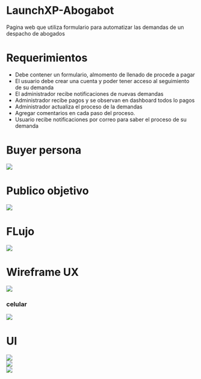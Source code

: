 # LaunchXP-Abogabot
Pagina web que utiliza formulario para automatizar las demandas de un despacho de abogados 
# Requerimientos
-  Debe contener un formulario, almomento de llenado de procede a pagar 
-  El usuario debe crear una cuenta y poder tener acceso al seguimiento de su demanda
- El administrador recibe notificaciones de nuevas demandas
- Administrador recibe pagos y se observan en dashboard todos lo pagos
- Administrador actualiza el proceso de la demandas
- Agregar comentarios en cada paso del proceso.
- Usuario recibe notificaciones por correo para saber el proceso de su demanda

# Buyer persona
<img src="https://user-images.githubusercontent.com/93270513/195920214-b633de5e-89be-40e0-a3a9-b27e06ec0d55.png"> <br>
# Publico objetivo
<img src="https://user-images.githubusercontent.com/93270513/195926275-97ef2cf3-e03f-4227-9aa4-9fe27fb3c9b2.png"> <br>
# FLujo
<img src="https://user-images.githubusercontent.com/93270513/195926973-84eb2fe4-6ca1-4984-bccd-9d2900ad7f30.png"> <br>
# Wireframe UX
<img src="https://user-images.githubusercontent.com/93270513/195928036-8128c846-ab8c-4f4d-b471-56e107ac7746.svg"> <br>
### celular
 <img src="https://user-images.githubusercontent.com/93270513/195928812-798e6675-cf2f-4640-99d0-643f9dde0243.svg"> <br>
# UI
<img src="https://user-images.githubusercontent.com/93270513/195927755-15d4cf17-82cb-4dc1-9448-dfbc14179769.svg"> <br>
<img src="https://user-images.githubusercontent.com/93270513/195929204-169c6d27-a8d4-4f27-a4bc-d8e806bef610.svg"> <br>
<img src="https://user-images.githubusercontent.com/93270513/195929586-f82775b2-ab32-4e61-a1bb-3ef9421f4398.svg">



